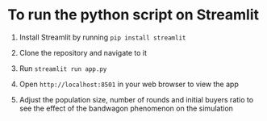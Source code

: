 
# To run the python script on Streamlit

1. Install Streamlit by running `pip install streamlit`

2. Clone the repository and navigate to it

3. Run `streamlit run app.py`

4. Open `http://localhost:8501` in your web browser to view the app

5. Adjust the population size, number of rounds and initial buyers ratio to see the effect of the bandwagon phenomenon on the simulation
